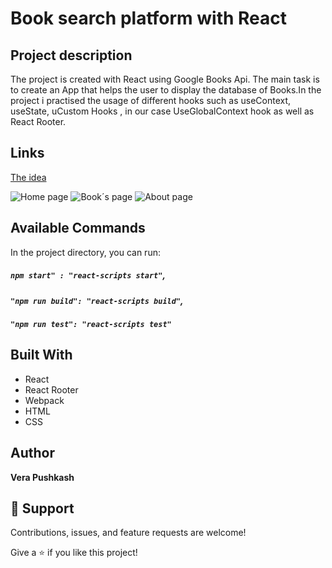 # Book search platform with React

## Project description
The project is created with React using Google Books Api. The main task is to create an App that helps the user to display the database of Books.In the project i practised the usage of different hooks such as useContext, useState, uCustom Hooks
, in our case UseGlobalContext hook as well as React Rooter. 
## Links
[The idea ](http://preview.themeforest.net/item/book-store-library-online-book-store/full_screen_preview/21369136?clickthrough_id=1420858803&redirect_back=true&ref=Digital_Square)

![Home page]('https://github.com/barcelo2/Books-Api-React/blob/main/src/components/scr1.png')
![Book´s page]('https://github.com/barcelo2/Books-Api-React/blob/main/src/components/scr2.png')
![About page]('https://github.com/barcelo2/Books-Api-React/blob/main/src/components/scr3.png')

## Available Commands

In the project directory, you can run:

##### `npm start" : "react-scripts start"`,

##### `"npm run build": "react-scripts build"`,


##### `"npm run test": "react-scripts test"`


## Built With

- React
- React Rooter
- Webpack
- HTML 
- CSS

## Author

**Vera Pushkash**

## 🤝 Support

Contributions, issues, and feature requests are welcome!

Give a ⭐️ if you like this project!

